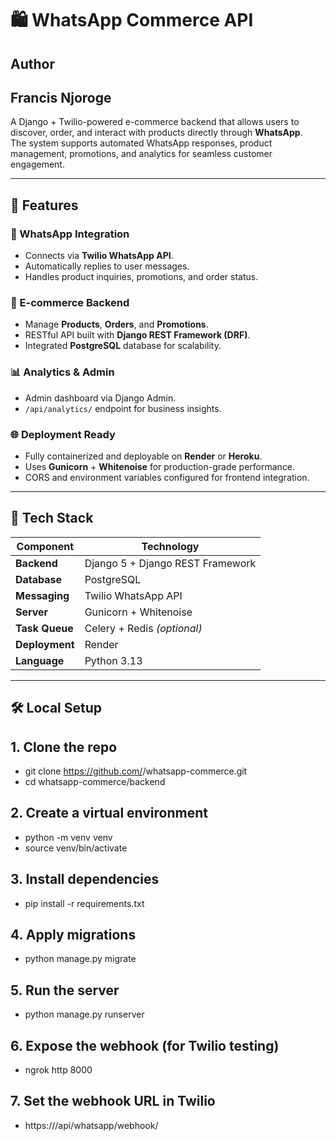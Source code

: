 # 🛍️ WhatsApp Commerce API
## Author
## Francis Njoroge

A Django + Twilio-powered e-commerce backend that allows users to discover, order, and interact with products directly through **WhatsApp**.  
The system supports automated WhatsApp responses, product management, promotions, and analytics for seamless customer engagement.

---

## 🚀 Features

### 💬 WhatsApp Integration
- Connects via **Twilio WhatsApp API**.
- Automatically replies to user messages.
- Handles product inquiries, promotions, and order status.

### 🛒 E-commerce Backend
- Manage **Products**, **Orders**, and **Promotions**.
- RESTful API built with **Django REST Framework (DRF)**.
- Integrated **PostgreSQL** database for scalability.

### 📊 Analytics & Admin
- Admin dashboard via Django Admin.
- `/api/analytics/` endpoint for business insights.

### 🌐 Deployment Ready
- Fully containerized and deployable on **Render** or **Heroku**.
- Uses **Gunicorn** + **Whitenoise** for production-grade performance.
- CORS and environment variables configured for frontend integration.

---

## 🧩 Tech Stack

| Component | Technology |
|------------|-------------|
| **Backend** | Django 5 + Django REST Framework |
| **Database** | PostgreSQL |
| **Messaging** | Twilio WhatsApp API |
| **Server** | Gunicorn + Whitenoise |
| **Task Queue** | Celery + Redis *(optional)* |
| **Deployment** | Render |
| **Language** | Python 3.13 |

---

## 🛠️ Local Setup
## 1. Clone the repo
- git clone https://github.com/<your-username>/whatsapp-commerce.git
- cd whatsapp-commerce/backend
## 2. Create a virtual environment
- python -m venv venv
- source venv/bin/activate
## 3. Install dependencies
- pip install -r requirements.txt
## 4. Apply migrations
- python manage.py migrate
## 5. Run the server
- python manage.py runserver
## 6. Expose the webhook (for Twilio testing)
- ngrok http 8000
## 7. Set the webhook URL in Twilio
- https://<ngrok-url>/api/whatsapp/webhook/



